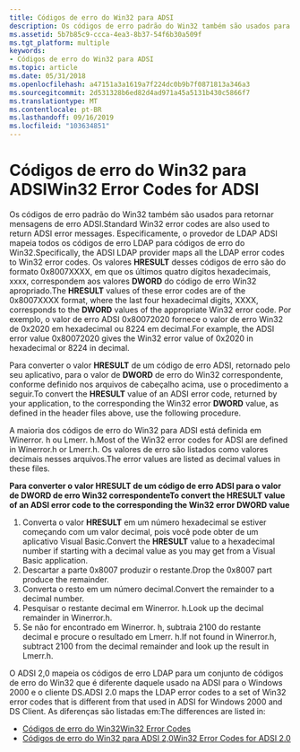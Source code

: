 ```yaml
---
title: Códigos de erro do Win32 para ADSI
description: Os códigos de erro padrão do Win32 também são usados para retornar mensagens de erro ADSI.
ms.assetid: 5b7b85c9-ccca-4ea3-8b37-54f6b30a509f
ms.tgt_platform: multiple
keywords:
- Códigos de erro do Win32 para ADSI
ms.topic: article
ms.date: 05/31/2018
ms.openlocfilehash: a47151a3a1619a7f224dc0b9b7f0871813a346a3
ms.sourcegitcommit: 2d531328b6ed82d4ad971a45a5131b430c5866f7
ms.translationtype: MT
ms.contentlocale: pt-BR
ms.lasthandoff: 09/16/2019
ms.locfileid: "103634851"
---
```

# <a name="win32-error-codes-for-adsi"></a><span data-ttu-id="c0985-104">Códigos de erro do Win32 para ADSI</span><span class="sxs-lookup"><span data-stu-id="c0985-104">Win32 Error Codes for ADSI</span></span>

<span data-ttu-id="c0985-105">Os códigos de erro padrão do Win32 também são usados para retornar mensagens de erro ADSI.</span><span class="sxs-lookup"><span data-stu-id="c0985-105">Standard Win32 error codes are also used to return ADSI error messages.</span></span> <span data-ttu-id="c0985-106">Especificamente, o provedor de LDAP ADSI mapeia todos os códigos de erro LDAP para códigos de erro do Win32.</span><span class="sxs-lookup"><span data-stu-id="c0985-106">Specifically, the ADSI LDAP provider maps all the LDAP error codes to Win32 error codes.</span></span> <span data-ttu-id="c0985-107">Os valores **HRESULT** desses códigos de erro são do formato 0x8007XXXX, em que os últimos quatro dígitos hexadecimais, xxxx, correspondem aos valores **DWORD** do código de erro Win32 apropriado.</span><span class="sxs-lookup"><span data-stu-id="c0985-107">The **HRESULT** values of these error codes are of the 0x8007XXXX format, where the last four hexadecimal digits, XXXX, corresponds to the **DWORD** values of the appropriate Win32 error code.</span></span> <span data-ttu-id="c0985-108">Por exemplo, o valor de erro ADSI 0x80072020 fornece o valor de erro Win32 de 0x2020 em hexadecimal ou 8224 em decimal.</span><span class="sxs-lookup"><span data-stu-id="c0985-108">For example, the ADSI error value 0x80072020 gives the Win32 error value of 0x2020 in hexadecimal or 8224 in decimal.</span></span>

<span data-ttu-id="c0985-109">Para converter o valor **HRESULT** de um código de erro ADSI, retornado pelo seu aplicativo, para o valor de **DWORD** de erro do Win32 correspondente, conforme definido nos arquivos de cabeçalho acima, use o procedimento a seguir.</span><span class="sxs-lookup"><span data-stu-id="c0985-109">To convert the **HRESULT** value of an ADSI error code, returned by your application, to the corresponding the Win32 error **DWORD** value, as defined in the header files above, use the following procedure.</span></span>

<span data-ttu-id="c0985-110">A maioria dos códigos de erro do Win32 para ADSI está definida em Winerror. h ou Lmerr. h.</span><span class="sxs-lookup"><span data-stu-id="c0985-110">Most of the Win32 error codes for ADSI are defined in Winerror.h or Lmerr.h.</span></span> <span data-ttu-id="c0985-111">Os valores de erro são listados como valores decimais nesses arquivos.</span><span class="sxs-lookup"><span data-stu-id="c0985-111">The error values are listed as decimal values in these files.</span></span>

<span data-ttu-id="c0985-112">**Para converter o valor **HRESULT** de um código de erro ADSI para o valor de **DWORD** de erro Win32 correspondente**</span><span class="sxs-lookup"><span data-stu-id="c0985-112">**To convert the **HRESULT** value of an ADSI error code to the corresponding the Win32 error **DWORD** value**</span></span>

1.  <span data-ttu-id="c0985-113">Converta o valor **HRESULT** em um número hexadecimal se estiver começando com um valor decimal, pois você pode obter de um aplicativo Visual Basic.</span><span class="sxs-lookup"><span data-stu-id="c0985-113">Convert the **HRESULT** value to a hexadecimal number if starting with a decimal value as you may get from a Visual Basic application.</span></span>
2.  <span data-ttu-id="c0985-114">Descartar a parte 0x8007 produzir o restante.</span><span class="sxs-lookup"><span data-stu-id="c0985-114">Drop the 0x8007 part produce the remainder.</span></span>
3.  <span data-ttu-id="c0985-115">Converta o resto em um número decimal.</span><span class="sxs-lookup"><span data-stu-id="c0985-115">Convert the remainder to a decimal number.</span></span>
4.  <span data-ttu-id="c0985-116">Pesquisar o restante decimal em Winerror. h.</span><span class="sxs-lookup"><span data-stu-id="c0985-116">Look up the decimal remainder in Winerror.h.</span></span>
5.  <span data-ttu-id="c0985-117">Se não for encontrado em Winerror. h, subtraia 2100 do restante decimal e procure o resultado em Lmerr. h.</span><span class="sxs-lookup"><span data-stu-id="c0985-117">If not found in Winerror.h, subtract 2100 from the decimal remainder and look up the result in Lmerr.h.</span></span>

<span data-ttu-id="c0985-118">O ADSI 2,0 mapeia os códigos de erro LDAP para um conjunto de códigos de erro do Win32 que é diferente daquele usado na ADSI para o Windows 2000 e o cliente DS.</span><span class="sxs-lookup"><span data-stu-id="c0985-118">ADSI 2.0 maps the LDAP error codes to a set of Win32 error codes that is different from that used in ADSI for Windows 2000 and DS Client.</span></span> <span data-ttu-id="c0985-119">As diferenças são listadas em:</span><span class="sxs-lookup"><span data-stu-id="c0985-119">The differences are listed in:</span></span>

-   [<span data-ttu-id="c0985-120">Códigos de erro do Win32</span><span class="sxs-lookup"><span data-stu-id="c0985-120">Win32 Error Codes</span></span>](win32-error-codes.md)
-   [<span data-ttu-id="c0985-121">Códigos de erro do Win32 para ADSI 2,0</span><span class="sxs-lookup"><span data-stu-id="c0985-121">Win32 Error Codes for ADSI 2.0</span></span>](win32-error-codes-for-adsi-2-0.md)

 

 




